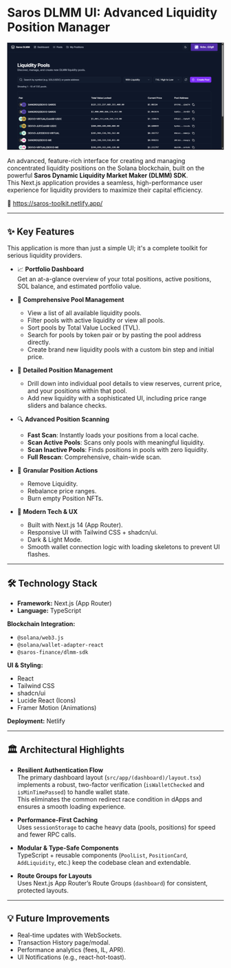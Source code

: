 # Saros DLMM UI: Advanced Liquidity Position Manager

![alt text](./public/saros-dlmm-ui.png)

An advanced, feature-rich interface for creating and managing concentrated liquidity positions on the Solana blockchain, built on the powerful **Saros Dynamic Liquidity Market Maker (DLMM) SDK**.  
This Next.js application provides a seamless, high-performance user experience for liquidity providers to maximize their capital efficiency.

🔗 https://saros-toolkit.netlify.app/

---

## ✨ Key Features

This application is more than just a simple UI; it's a complete toolkit for serious liquidity providers.

- 📈 **Portfolio Dashboard**  
  Get an at-a-glance overview of your total positions, active positions, SOL balance, and estimated portfolio value.

- 🌊 **Comprehensive Pool Management**  
  - View a list of all available liquidity pools.  
  - Filter pools with active liquidity or view all pools.  
  - Sort pools by Total Value Locked (TVL).  
  - Search for pools by token pair or by pasting the pool address directly.  
  - Create brand new liquidity pools with a custom bin step and initial price.

- 💼 **Detailed Position Management**  
  - Drill down into individual pool details to view reserves, current price, and your positions within that pool.  
  - Add new liquidity with a sophisticated UI, including price range sliders and balance checks.

- 🔍 **Advanced Position Scanning**  
  - **Fast Scan**: Instantly loads your positions from a local cache.  
  - **Scan Active Pools**: Scans only pools with meaningful liquidity.  
  - **Scan Inactive Pools**: Finds positions in pools with zero liquidity.  
  - **Full Rescan**: Comprehensive, chain-wide scan.

- 🔧 **Granular Position Actions**  
  - Remove Liquidity.  
  - Rebalance price ranges.  
  - Burn empty Position NFTs.

- 🌙 **Modern Tech & UX**  
  - Built with Next.js 14 (App Router).  
  - Responsive UI with Tailwind CSS + shadcn/ui.  
  - Dark & Light Mode.  
  - Smooth wallet connection logic with loading skeletons to prevent UI flashes.

---

## 🛠️ Technology Stack

- **Framework:** Next.js (App Router)  
- **Language:** TypeScript  

**Blockchain Integration:**  
- `@solana/web3.js`  
- `@solana/wallet-adapter-react`  
- `@saros-finance/dlmm-sdk`  

**UI & Styling:**  
- React  
- Tailwind CSS  
- shadcn/ui  
- Lucide React (Icons)  
- Framer Motion (Animations)  

**Deployment:** Netlify  

---

## 🏛️ Architectural Highlights

- **Resilient Authentication Flow**  
  The primary dashboard layout (`src/app/(dashboard)/layout.tsx`) implements a robust, two-factor verification (`isWalletChecked` and `isMinTimePassed`) to handle wallet state.  
  This eliminates the common redirect race condition in dApps and ensures a smooth loading experience.  

- **Performance-First Caching**  
  Uses `sessionStorage` to cache heavy data (pools, positions) for speed and fewer RPC calls.  

- **Modular & Type-Safe Components**  
  TypeScript + reusable components (`PoolList`, `PositionCard`, `AddLiquidity`, etc.) keep the codebase clean and extendable.  

- **Route Groups for Layouts**  
  Uses Next.js App Router’s Route Groups (`dashboard`) for consistent, protected layouts.

---

## 💡 Future Improvements

- Real-time updates with WebSockets.  
- Transaction History page/modal.  
- Performance analytics (fees, IL, APR).  
- UI Notifications (e.g., react-hot-toast).
